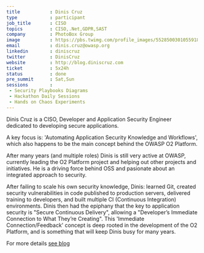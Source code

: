 ```yaml
---
title           : Dinis Cruz
type            : participant
job_title       : CISO
topics          : CISO,.Net,GDPR,SAST
company         : PhotoBox Group
image           : https://pbs.twimg.com/profile_images/552850030105591808/x3i7zK5r_400x400.jpeg
email           : dinis.cruz@owasp.org
linkedin        : diniscruz
twitter         : DinisCruz
website         : http://blog.diniscruz.com
ticket          : 5x24h
status          : done
pre_summit      : Sat,Sun
sessions        :
 - Security Playbooks Diagrams
 - Hackathon Daily Sessions
 - Hands on Chaos Experiments
---
```



Dinis Cruz is a CISO, Developer and Application Security Engineer dedicated to developing secure applications.

A key focus is: 'Automating Application Security Knowledge and Workflows', which also happens to be the main concept behind the OWASP O2 Platform.

After many years (and multiple roles) Dinis is still very active at OWASP, currently leading the O2 Platform project and helping out other projects and initiatives. He is a driving force behind OSS and pasionate about an integrated approach to security.

After failing to scale his own security knowledge, Dinis: learned Git, created security vulnerabilities in code published to production servers, delivered training to developers, and built multiple CI (Continuous Integration) environments. Dinis then had the epiphany that the key to application security is "Secure Continuous Delivery", allowing a "Developer’s Immediate Connection to What They’re Creating". This 'Immediate Connection/Feedback' concept is deep rooted in the development of the O2 Platform, and is something that will keep Dinis busy for many years.

For more details [see blog](http://blog.diniscruz.com/)

